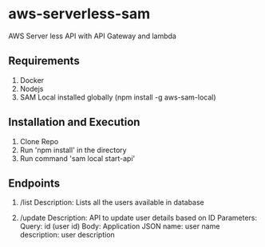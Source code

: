 # aws-serverless-sam
AWS Server less API with API Gateway and lambda

## Requirements
1. Docker
2. Nodejs
3. SAM Local installed globally (npm install -g aws-sam-local)

## Installation and Execution

1. Clone Repo
2. Run 'npm install' in the directory
3. Run command 'sam local start-api'

## Endpoints

1. /list
   Description: Lists all the users available in database

2. /update
   Description: API to update user details based on ID
   Parameters:
    Query: id (user id)
    Body: 
      Application JSON
      name: user name
      description: user description
